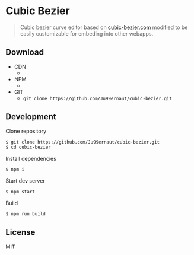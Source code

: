 # Cubic Bezier

>Cubic bezier curve editor based on [cubic-bezier.com](https://cubic-bezier.com/) modified to be easily customizable for embeding into other webapps.

## Download

* CDN
    * ` `
* NPM
    * ` `
* GIT 
    * `git clone https://github.com/Ju99ernaut/cubic-bezier.git`

## Development

Clone repository

```sh
$ git clone https://github.com/Ju99ernaut/cubic-bezier.git
$ cd cubic-bezier
```

Install dependencies

```sh
$ npm i
```

Start dev server

```sh
$ npm start
```

Build

```sh
$ npm run build
```

## License

MIT